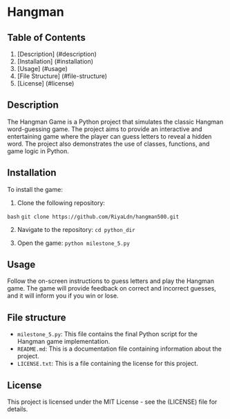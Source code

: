 # Hangman
## Table of Contents
1. [Description] (#description)
2. [Installation] (#installation)
3. [Usage] (#usage)
4. [File Structure] (#file-structure)
5. [License] (#license)

## Description
The Hangman Game is a Python project that simulates the classic Hangman word-guessing game. The project aims to provide an interactive and entertaining game where the player can guess letters to reveal a hidden word. The project also demonstrates the use of classes, functions, and game logic in Python.

## Installation  
To install the game:

1. Clone the following repository: 

`bash`
`git clone https://github.com/RiyaLdn/hangman500.git`

2. Navigate to the repository: `cd python_dir`

3. Open the game: `python milestone_5.py`

## Usage  
Follow the on-screen instructions to guess letters and play the Hangman game. The game will provide feedback on correct and incorrect guesses, and it will inform you if you win or lose.

## File structure
- `milestone_5.py`: This file contains the final Python script for the Hangman game implementation.
- `README.md`: This is a documentation file containing information about the project.
- `LICENSE.txt`: This is a file containing the license for this project.


## License 

This project is licensed under the MIT License - see the (LICENSE) file for details.

